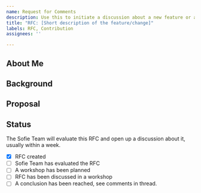 ```yaml
---
name: Request for Comments
description: Use this to initiate a discussion about a new feature or a larger change
title: "RFC: [Short description of the feature/change]"
labels: RFC, Contribution
assignees: ''

---
```


<!--
Before you post, be sure to read our Contribution guidelines:
https://nrkno.github.io/sofie-core/docs/for-developers/contribution-guidelines
-->

## About Me
<!--
Tell us who / which organization you are representing, and how the Sofie team will be able to contact you.
Example: "This RFC is posted on behalf of the NRK."
-->

## Background
<!--
Please write some background information here, such as:
What is your use case?
What problem are you trying to solve?
-->


## Proposal
<!--
Please describe your proposal here:
-->


## Status
<!--
Please don't touch this section, the Sofie team will update this as the RFC progresses.
-->

The Sofie Team will evaluate this RFC and open up a discussion about it, usually within a week.

- [x] RFC created
- [ ] Sofie Team has evaluated the RFC
- [ ] A workshop has been planned
- [ ] RFC has been discussed in a workshop
- [ ] A conclusion has been reached, see comments in thread.
